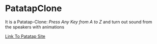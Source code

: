# PatatapClone
It is a Patatap-Clone: *Press Any Key from A to Z* and turn out sound from the speakers with animations


[Link To Patatap Site](https://patatap.com)
